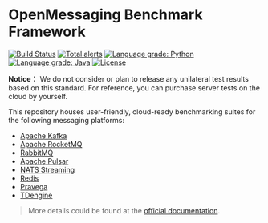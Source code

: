# OpenMessaging Benchmark Framework
[![Build Status](https://app.travis-ci.com/openmessaging/benchmark.svg?branch=master)](https://app.travis-ci.com/openmessaging/benchmark)
[![Total alerts](https://img.shields.io/lgtm/alerts/g/openmessaging/benchmark.svg?logo=lgtm&logoWidth=18)](https://lgtm.com/projects/g/openmessaging/benchmark/alerts/)
[![Language grade: Python](https://img.shields.io/lgtm/grade/python/g/openmessaging/benchmark.svg?logo=lgtm&logoWidth=18)](https://lgtm.com/projects/g/openmessaging/benchmark/context:python)
[![Language grade: Java](https://img.shields.io/lgtm/grade/java/g/openmessaging/benchmark.svg?logo=lgtm&logoWidth=18)](https://lgtm.com/projects/g/openmessaging/benchmark/context:java)
[![License](https://img.shields.io/badge/license-Apache%202-4EB1BA.svg)](https://www.apache.org/licenses/LICENSE-2.0.html)


**Notice：** We do not consider or plan to release any unilateral test results based on this standard. For reference, you can purchase server tests on the cloud by yourself. 

This repository houses user-friendly, cloud-ready benchmarking suites for the following messaging platforms:

* [Apache Kafka](https://kafka.apache.org)
* [Apache RocketMQ](https://rocketmq.apache.org)
* [RabbitMQ](https://www.rabbitmq.com/)
* [Apache Pulsar](https://pulsar.apache.org)
* [NATS Streaming](https://nats.io/)
* [Redis](https://redis.com/)
* [Pravega](https://pravega.io/)
* [TDengine](https://tdengine.com/)

> More details could be found at the [official documentation](http://openmessaging.cloud/docs/benchmarks/).


